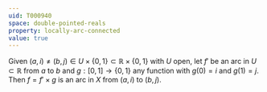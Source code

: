 ```yaml
---
uid: T000940
space: double-pointed-reals
property: locally-arc-connected
value: true
---
```

Given $(a,i) \neq (b,j) \in U \times \{0,1\} \subset \mathbb{R} \times \{0,1\}$ with $U$ open, let $f'$ be an arc in $U \subset \mathbb{R}$ from $a$ to $b$ and $g:[0,1] \rightarrow \{0,1\}$ any function with $g(0)=i$ and $g(1)=j$. Then $f = f' \times g$ is an arc in $X$ from $(a,i)$ to $(b,j)$.

